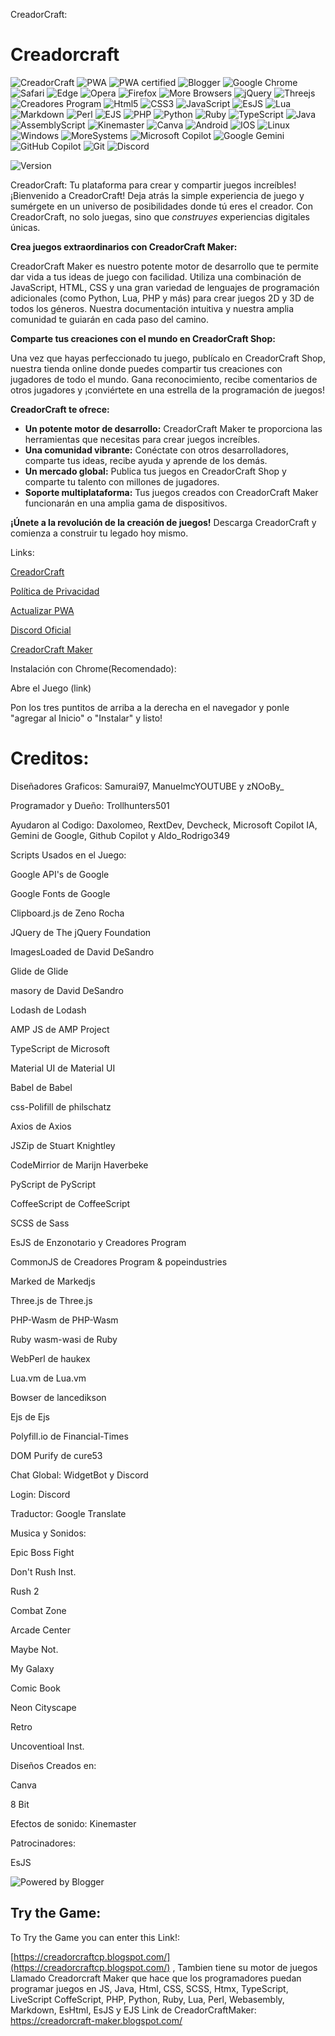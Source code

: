 CreadorCraft:
# Creadorcraft
![CreadorCraft](https://blogger.googleusercontent.com/img/b/R29vZ2xl/AVvXsEgmmhKnPrttHCPftNFdwbC0A38xvMNdrWx8nqkeCl6iglstRSk9pvQyyMXtJXw_bBzJYS1iCyRyC8__nmSY8p_sLA-EGf9NG0zbYR2AbphPfk2BE5FZ1AEr_Hfd4u2pxO987gjhTIVen7-D8PvhNIk6-LLOlY_-1PKGeONx2Q3bOge-lqUikJTeWxWdMA/s1080/creadorcraft-logo.1.png)
![PWA](https://www.pwa-shields.com/1.0.0/series/dark/green.svg) ![PWA certified](https://www.pwa-shields.com/1.0.0/series/certified/green.svg) ![Blogger](https://img.shields.io/badge/Blogger-FF5722?style=for-the-badge&logo=blogger&logoColor=white) ![Google Chrome](https://img.shields.io/badge/Google%20Chrome-4285F4?style=for-the-badge&logo=GoogleChrome&logoColor=white) ![Safari](https://img.shields.io/badge/Safari-000000?style=for-the-badge&logo=Safari&logoColor=white) ![Edge](https://img.shields.io/badge/Edge-0078D7?style=for-the-badge&logo=Microsoft-edge&logoColor=white) ![Opera](https://img.shields.io/badge/Opera-FF1B2D?logo=Opera&logoColor=white) ![Firefox](https://img.shields.io/badge/Firefox-FF7139?logo=Firefox&logoColor=white) ![More Browsers](https://img.shields.io/badge/More-Browsers-0078D7?style=for-the-badge&logo=Microsoft-edgek&logoColor=white) ![jQuery](https://img.shields.io/badge/jquery-%230769AD.svg?style=for-the-badge&logo=jquery&logoColor=white) ![Threejs](https://img.shields.io/badge/threejs-black?style=for-the-badge&logo=three.js&logoColor=white) ![Creadores Program](https://img.shields.io/badge/Creadores_Program-%23117AC9.svg?style=for-the-badge&logo=WordPrehss&logoColor=white) ![Html5](https://img.shields.io/badge/html5-%23E34F26.svg?style=for-the-badge&logo=html5&logoColor=white) ![CSS3](https://img.shields.io/badge/css3-%231572B6.svg?style=for-the-badge&logo=css3&logoColor=white) ![JavaScript](https://img.shields.io/badge/javascript-%23323330.svg?style=for-the-badge&logo=javascript&logoColor=%23F7DF1E) ![EsJS](https://es.js.org/badge.svg) ![Lua](https://img.shields.io/badge/lua-%232C2D72.svg?style=for-the-badge&logo=lua&logoColor=white) ![Markdown](https://img.shields.io/badge/markdown-%23000000.svg?style=for-the-badge&logo=markdown&logoColor=white) ![Perl](https://img.shields.io/badge/perl-%2339457E.svg?style=for-the-badge&logo=perl&logoColor=white) ![EJS](https://img.shields.io/badge/ejs-%23B4CA65.svg?style=for-the-badge&logo=ejs&logoColor=black) ![PHP](https://img.shields.io/badge/php-%23777BB4.svg?style=for-the-badge&logo=php&logoColor=white) ![Python](https://img.shields.io/badge/python-3670A0?style=for-the-badge&logo=python&logoColor=ffdd54) ![Ruby](https://img.shields.io/badge/ruby-%23CC342D.svg?style=for-the-badge&logo=ruby&logoColor=white) ![TypeScript](https://img.shields.io/badge/typescript-%23007ACC.svg?style=for-the-badge&logo=typescript&logoColor=white) ![Java](https://img.shields.io/badge/java-%23ED8B00.svg?style=for-the-badge&logo=openjdk&logoColor=white) ![AssemblyScript](https://img.shields.io/badge/assembly%20script-%23000000.svg?style=for-the-badge&logo=assemblyscript&logoColor=white) ![Kinemaster](https://img.shields.io/badge/Kinemaster-FF0000?style=for-the-badge&logo=youtube-musicj&logoColor=white) ![Canva](https://img.shields.io/badge/Canva-%2300C4CC.svg?style=for-the-badge&logo=Canva&logoColor=white) ![Android](https://img.shields.io/badge/Android-3DDC84?style=for-the-badge&logo=android&logoColor=white) ![IOS](https://img.shields.io/badge/iOS-000000?style=for-the-badge&logo=ios&logoColor=white) ![Linux](https://img.shields.io/badge/Linux-FCC624?style=for-the-badge&logo=linux&logoColor=black) ![Windows](https://img.shields.io/badge/Windows-0078D6?style=for-the-badge&logo=windows&logoColor=white) ![MoreSystems](https://img.shields.io/badge/More-Systems-FCC624?style=for-the-badge&logo=linujx&logoColor=black) ![Microsoft Copilot](https://img.shields.io/badge/Microsoft_Copilot-258FFA?style=for-the-badge&logo=Microsoft%20Bing&logoColor=white)	![Google Gemini](https://img.shields.io/badge/Google%20Gemini-886FBF?logo=googlegemini&logoColor=fff) ![GitHub Copilot](https://img.shields.io/badge/GitHub%20Copilot-000?logo=githubcopilot&logoColor=fff) ![Git](https://img.shields.io/badge/git-%23F05033.svg?style=for-the-badge&logo=git&logoColor=white) ![Discord](https://img.shields.io/badge/Discord-%235865F2.svg?style=for-the-badge&logo=discord&logoColor=white)

![Version](https://img.shields.io/badge/Version-v.1.0.0_ESTABLE-1997B5&?logo=cloudbeesk&logoColor=white&style=for-the-badge)

CreadorCraft: Tu plataforma para crear y compartir juegos increíbles!
¡Bienvenido a CreadorCraft!  Deja atrás la simple experiencia de juego y sumérgete en un universo de posibilidades donde tú eres el creador.  Con CreadorCraft, no solo juegas, sino que *construyes* experiencias digitales únicas.

**Crea juegos extraordinarios con CreadorCraft Maker:**

CreadorCraft Maker es nuestro potente motor de desarrollo que te permite dar vida a tus ideas de juego con facilidad.  Utiliza una combinación de JavaScript, HTML, CSS y una gran variedad de lenguajes de programación adicionales (como Python, Lua, PHP y más) para crear juegos 2D y 3D de todos los géneros.  Nuestra documentación intuitiva y nuestra amplia comunidad te guiarán en cada paso del camino.

**Comparte tus creaciones con el mundo en CreadorCraft Shop:**

Una vez que hayas perfeccionado tu juego, publícalo en CreadorCraft Shop, nuestra tienda online donde puedes compartir tus creaciones con jugadores de todo el mundo.  Gana reconocimiento, recibe comentarios de otros jugadores y ¡conviértete en una estrella de la programación de juegos!


**CreadorCraft te ofrece:**

* **Un potente motor de desarrollo:**  CreadorCraft Maker te proporciona las herramientas que necesitas para crear juegos increíbles.
* **Una comunidad vibrante:** Conéctate con otros desarrolladores, comparte tus ideas, recibe ayuda y aprende de los demás.
* **Un mercado global:** Publica tus juegos en CreadorCraft Shop y comparte tu talento con millones de jugadores.
* **Soporte multiplataforma:**  Tus juegos creados con CreadorCraft Maker funcionarán en una amplia gama de dispositivos.

**¡Únete a la revolución de la creación de juegos!**  Descarga CreadorCraft y comienza a construir tu legado hoy mismo.

Links:

[CreadorCraft](https://creadorcraftcp.blogspot.com/)

[Política de Privacidad](https://creadorcraft.blogspot.com/p/politica-de-privacidad.html)

[Actualizar PWA](https://creadorcraft.blogspot.com/p/como-actualizar-creadorcraft.html)

[Discord Oficial](https://discord.com/invite/FQfQQuaTMQ)

[CreadorCraft Maker](https://creadorcraft-maker.blogspot.com/)

Instalación con Chrome(Recomendado):

Abre el Juego (link)

Pon los tres puntitos de arriba a la derecha en el navegador y ponle "agregar al Inicio" o "Instalar" y listo!

# Creditos:
Diseñadores Graficos: Samurai97, ManuelmcYOUTUBE y zNOoBy_

Programador y Dueño: Trollhunters501

Ayudaron al Codigo: Daxolomeo, RextDev, Devcheck, Microsoft Copilot IA, Gemini de Google, Github Copilot y Aldo_Rodrigo349

Scripts Usados en el Juego:

Google API's de Google

Google Fonts de Google

Clipboard.js de Zeno Rocha

JQuery de The jQuery Foundation

ImagesLoaded de David DeSandro

Glide de Glide

masory de David DeSandro

Lodash de Lodash

AMP JS de AMP Project

TypeScript de Microsoft

Material UI de Material UI

Babel de Babel

css-Polifill de philschatz

Axios de Axios

JSZip de Stuart Knightley

CodeMirrior de Marijn Haverbeke

PyScript de PyScript

CoffeeScript de CoffeeScript

SCSS de Sass

EsJS de Enzonotario y Creadores Program

CommonJS de Creadores Program & popeindustries

Marked de Markedjs

Three.js de Three.js

PHP-Wasm de PHP-Wasm

Ruby wasm-wasi de Ruby

WebPerl de haukex

Lua.vm de Lua.vm

Bowser de lancedikson

Ejs de Ejs

Polyfill.io de Financial-Times

DOM Purify de cure53

Chat Global: WidgetBot y Discord

Login: Discord

Traductor: Google Translate

Musica y Sonidos:

Epic Boss Fight

Don't Rush Inst.

Rush 2

Combat Zone

Arcade Center

Maybe Not.

My Galaxy

Comic Book

Neon Cityscape

Retro

Uncoventioal Inst.

Diseños Creados en:

Canva

8 Bit

Efectos de sonido: Kinemaster

Patrocinadores:

EsJS

![Powered by Blogger](https://buttons.blogger.com/bloggerbutton2.gif)

## Try the Game:
To Try the Game you can enter this Link!:

[https://creadorcraftcp.blogspot.com/](https://creadorcraftcp.blogspot.com/)
, 
Tambien tiene su motor de juegos Llamado Creadorcraft Maker que hace que los programadores puedan programar juegos en JS, Java, Html, CSS, SCSS, Htmx, TypeScript, LiveScript CoffeScript, PHP, Python, Ruby, Lua, Perl, Webasembly, Markdown, EsHtml, EsJS y EJS
Link de CreadorCraftMaker: https://creadorcraft-maker.blogspot.com/